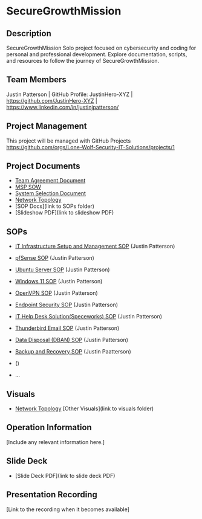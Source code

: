 # SecureGrowthMission

## Description
SecureGrowthMission  Solo project focused on cybersecurity and coding for personal and professional development. Explore documentation, scripts, and resources to follow the journey of SecureGrowthMission.  
## Team Members
Justin Patterson | GitHub Profile: JustinHero-XYZ | https://github.com/JustinHero-XYZ | https://www.linkedin.com/in/justinjpatterson/

## Project Management
This project will be managed with GitHub Projects https://github.com/orgs/Lone-Wolf-Security-IT-Solutions/projects/1

## Project Documents
- [Team Agreement Document](https://docs.google.com/document/d/1bgyqflLzgBZPbsnlPFKoUSaMttzRFiPexZVBfbmZQiM/edit?usp=sharing)
- [MSP SOW](https://docs.google.com/document/d/1Zy4zYM5SIUSiLIwyeHTAZKo5mM1VZTWQV0meSt6HPCU/edit?usp=sharing)
- [System Selection Document](https://docs.google.com/document/d/1DkNcgdGgFSt7_Xu7Clmtiy7dR-zbHs0y8JGG--HUtYU/edit?usp=sharing)
- [Network Topology](https://drive.google.com/file/d/1QP54PL-e3aZjij4DPTfilW1mj9gJAolu/view?usp=sharing)
- [SOP Docs](link to SOPs folder)
- [Slideshow PDF](link to slideshow PDF)

## SOPs
- [IT Infrastructure Setup and Management SOP](https://docs.google.com/document/d/1dqdwm7_p4rCyHOr9sRE6tOZz1Iul4bXHVH_0_JM19jg/edit?usp=sharing) (Justin Patterson)
- [pfSense SOP](https://docs.google.com/document/d/1yPuLxpixAuUX8MV25_cya_NoZkBpmDcyf-WL2h5q41Q/edit?usp=sharing) (Justin Patterson)
- [Ubuntu Server SOP](https://docs.google.com/document/d/1LPT5q5MsBm_qvZ-w0agz7ysoc7jTkdcmVx9PoCuqtJc/edit?usp=sharing) (Justin Patterson)
- [Windows 11 SOP](https://docs.google.com/document/d/1ODwxujR3WiTJVcEptKrxvkEyQNS9aP5ZXRQ1Ov9-jEM/edit?usp=sharing) (Justin Patterson)
- [OpenVPN SOP](https://docs.google.com/document/d/13l8As9oJcA60_PbLlY6U6Q5dGyhPcW6hPt-dcbMr4s0/edit?usp=sharing) (Justin Patterson)
- [Endpoint Security SOP](https://docs.google.com/document/d/14Oy9ebsMtjZQ5MAyEX5Qzb_tEcW7bJo47YRCTL_rie8/edit?usp=sharing) (Justin Patterson)
- [IT Help Desk Solution(Speceworks) SOP](https://docs.google.com/document/d/1B6aN9F3LIsHy6v-4TXr4Q2RDu0AVhaBSUHYcJzx0qR4/edit?usp=sharing) (Justin Patterson) 
- [Thunderbird Email SOP](https://docs.google.com/document/d/1aQzzMxno4-DKiwTf2WzRnATPBE5mJQ46xMAee_ObaTs/edit?usp=sharing) (Justin Patterson)
- [Data Disposal (DBAN) SOP](https://docs.google.com/document/d/1Lgl_0Edxpc21VCur8eRnyD43DSmBKkhQsgcnmmMXYko/edit?usp=sharing) (Justin Patterson)
- [Backup and Recovery SOP](https://docs.google.com/document/d/1IkPi1QmZ3Jqu1uj1_wXUa6oYI02Y-UwKbQtEn-5L80k/edit?usp=sharing) (Justin Paatterson)
- []() () 

- ...

## Visuals
- [Network Topology](https://drive.google.com/file/d/1QP54PL-e3aZjij4DPTfilW1mj9gJAolu/view?usp=sharing)
[Other Visuals](link to visuals folder)

## Operation Information
[Include any relevant information here.]

## Slide Deck
- [Slide Deck PDF](link to slide deck PDF)

## Presentation Recording
[Link to the recording when it becomes available]
